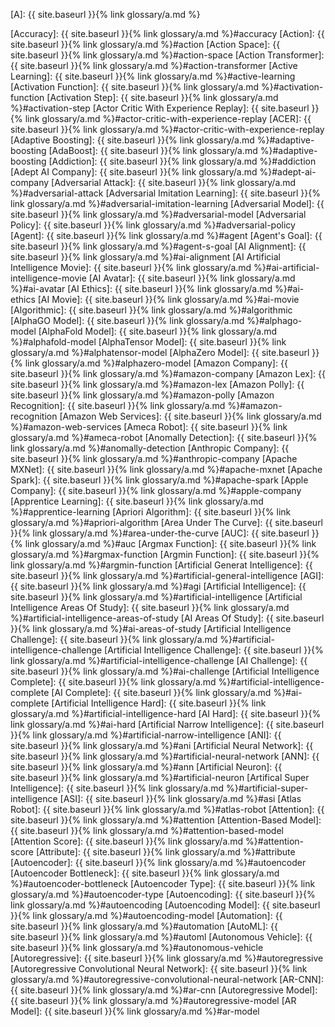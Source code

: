 [A]: {{ site.baseurl }}{% link glossary/a.md %}

[Accuracy]: {{ site.baseurl }}{% link glossary/a.md %}#accuracy
[Action]: {{ site.baseurl }}{% link glossary/a.md %}#action
[Action Space]: {{ site.baseurl }}{% link glossary/a.md %}#action-space
[Action Transformer]: {{ site.baseurl }}{% link glossary/a.md %}#action-transformer
[Active Learning]: {{ site.baseurl }}{% link glossary/a.md %}#active-learning
[Activation Function]: {{ site.baseurl }}{% link glossary/a.md %}#activation-function
[Activation Step]: {{ site.baseurl }}{% link glossary/a.md %}#activation-step
[Actor Critic With Experience Replay]: {{ site.baseurl }}{% link glossary/a.md %}#actor-critic-with-experience-replay
[ACER]: {{ site.baseurl }}{% link glossary/a.md %}#actor-critic-with-experience-replay
[Adaptive Boosting]: {{ site.baseurl }}{% link glossary/a.md %}#adaptive-boosting
[AdaBoost]: {{ site.baseurl }}{% link glossary/a.md %}#adaptive-boosting
[Addiction]: {{ site.baseurl }}{% link glossary/a.md %}#addiction
[Adept AI Company]: {{ site.baseurl }}{% link glossary/a.md %}#adept-ai-company
[Adversarial Attack]: {{ site.baseurl }}{% link glossary/a.md %}#adversarial-attack
[Adversarial Imitation Learning]: {{ site.baseurl }}{% link glossary/a.md %}#adversarial-imitation-learning
[Adversarial Model]: {{ site.baseurl }}{% link glossary/a.md %}#adversarial-model
[Adversarial Policy]: {{ site.baseurl }}{% link glossary/a.md %}#adversarial-policy
[Agent]: {{ site.baseurl }}{% link glossary/a.md %}#agent
[Agent's Goal]: {{ site.baseurl }}{% link glossary/a.md %}#agent-s-goal
[AI Alignment]: {{ site.baseurl }}{% link glossary/a.md %}#ai-alignment
[AI Artificial Intelligence Movie]: {{ site.baseurl }}{% link glossary/a.md %}#ai-artificial-intelligence-movie
[AI Avatar]: {{ site.baseurl }}{% link glossary/a.md %}#ai-avatar
[AI Ethics]: {{ site.baseurl }}{% link glossary/a.md %}#ai-ethics
[AI Movie]: {{ site.baseurl }}{% link glossary/a.md %}#ai-movie
[Algorithmic]: {{ site.baseurl }}{% link glossary/a.md %}#algorithmic
[AlphaGO Model]: {{ site.baseurl }}{% link glossary/a.md %}#alphago-model
[AlphaFold Model]: {{ site.baseurl }}{% link glossary/a.md %}#alphafold-model
[AlphaTensor Model]: {{ site.baseurl }}{% link glossary/a.md %}#alphatensor-model
[AlphaZero Model]: {{ site.baseurl }}{% link glossary/a.md %}#alphazero-model
[Amazon Company]: {{ site.baseurl }}{% link glossary/a.md %}#amazon-company
[Amazon Lex]: {{ site.baseurl }}{% link glossary/a.md %}#amazon-lex
[Amazon Polly]: {{ site.baseurl }}{% link glossary/a.md %}#amazon-polly
[Amazon Recognition]: {{ site.baseurl }}{% link glossary/a.md %}#amazon-recognition
[Amazon Web Services]: {{ site.baseurl }}{% link glossary/a.md %}#amazon-web-services
[Ameca Robot]: {{ site.baseurl }}{% link glossary/a.md %}#ameca-robot
[Anomally Detection]: {{ site.baseurl }}{% link glossary/a.md %}#anomally-detection
[Anthropic Company]: {{ site.baseurl }}{% link glossary/a.md %}#anthropic-company
[Apache MXNet]: {{ site.baseurl }}{% link glossary/a.md %}#apache-mxnet
[Apache Spark]: {{ site.baseurl }}{% link glossary/a.md %}#apache-spark
[Apple Company]: {{ site.baseurl }}{% link glossary/a.md %}#apple-company
[Apprentice Learning]: {{ site.baseurl }}{% link glossary/a.md %}#apprentice-learning
[Apriori Algorithm]: {{ site.baseurl }}{% link glossary/a.md %}#apriori-algorithm
[Area Under The Curve]: {{ site.baseurl }}{% link glossary/a.md %}#area-under-the-curve
[AUC]: {{ site.baseurl }}{% link glossary/a.md %}#auc
[Argmax Function]: {{ site.baseurl }}{% link glossary/a.md %}#argmax-function
[Argmin Function]: {{ site.baseurl }}{% link glossary/a.md %}#argmin-function
[Artificial Generat Intelligence]: {{ site.baseurl }}{% link glossary/a.md %}#artificial-general-intelligence
[AGI]: {{ site.baseurl }}{% link glossary/a.md %}#agi
[Artificial Intelligence]: {{ site.baseurl }}{% link glossary/a.md %}#artificial-intelligence
[Artificial Intelligence Areas Of Study]: {{ site.baseurl }}{% link glossary/a.md %}#artificial-intelligence-areas-of-study
[AI Areas Of Study]: {{ site.baseurl }}{% link glossary/a.md %}#ai-areas-of-study
[Artificial Intelligence Challenge]: {{ site.baseurl }}{% link glossary/a.md %}#artificial-intelligence-challenge
[Artificial Intelligence Challenge]: {{ site.baseurl }}{% link glossary/a.md %}#artificial-intelligence-challenge
[AI Challenge]: {{ site.baseurl }}{% link glossary/a.md %}#ai-challenge
[Artificial Intelligence Complete]: {{ site.baseurl }}{% link glossary/a.md %}#artificial-intelligence-complete
[AI Complete]: {{ site.baseurl }}{% link glossary/a.md %}#ai-complete
[Artificial Intelligence Hard]: {{ site.baseurl }}{% link glossary/a.md %}#artificial-intelligence-hard
[AI Hard]: {{ site.baseurl }}{% link glossary/a.md %}#ai-hard
[Artificial Narrow Intelligence]: {{ site.baseurl }}{% link glossary/a.md %}#artificial-narrow-intelligence
[ANI]: {{ site.baseurl }}{% link glossary/a.md %}#ani
[Artificial Neural Network]: {{ site.baseurl }}{% link glossary/a.md %}#artificial-neural-network
[ANN]: {{ site.baseurl }}{% link glossary/a.md %}#ann
[Artificial Neuron]: {{ site.baseurl }}{% link glossary/a.md %}#artificial-neuron
[Artifical Super Intelligence]: {{ site.baseurl }}{% link glossary/a.md %}#artificial-super-intelligence
[ASI]: {{ site.baseurl }}{% link glossary/a.md %}#asi
[Atlas Robot]: {{ site.baseurl }}{% link glossary/a.md %}#atlas-robot
[Attention]: {{ site.baseurl }}{% link glossary/a.md %}#attention
[Attention-Based Model]: {{ site.baseurl }}{% link glossary/a.md %}#attention-based-model
[Attention Score]: {{ site.baseurl }}{% link glossary/a.md %}#attention-score
[Attribute]: {{ site.baseurl }}{% link glossary/a.md %}#attribute
[Autoencoder]: {{ site.baseurl }}{% link glossary/a.md %}#autoencoder
[Autoencoder Bottleneck]: {{ site.baseurl }}{% link glossary/a.md %}#autoencoder-bottleneck
[Autoencoder Type]: {{ site.baseurl }}{% link glossary/a.md %}#autoencoder-type
[Autoencoding]: {{ site.baseurl }}{% link glossary/a.md %}#autoencoding
[Autoencoding Model]: {{ site.baseurl }}{% link glossary/a.md %}#autoencoding-model
[Automation]: {{ site.baseurl }}{% link glossary/a.md %}#automation
[AutoML]: {{ site.baseurl }}{% link glossary/a.md %}#automl
[Autonomous Vehicle]: {{ site.baseurl }}{% link glossary/a.md %}#autonomous-vehicle
[Autoregressive]: {{ site.baseurl }}{% link glossary/a.md %}#autoregressive
[Autoregressive Convolutional Neural Network]: {{ site.baseurl }}{% link glossary/a.md %}#autoregressive-convolutional-neural-network
[AR-CNN]: {{ site.baseurl }}{% link glossary/a.md %}#ar-cnn
[Autoregressive Model]: {{ site.baseurl }}{% link glossary/a.md %}#autoregressive-model
[AR Model]: {{ site.baseurl }}{% link glossary/a.md %}#ar-model

